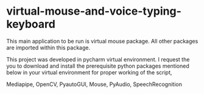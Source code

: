 # virtual-mouse-and-voice-typing-keyboard

This main application to be run is virtual mouse package. All other packages are imported within this package.

This project was developed in pycharm virtual environment.
I request the you to download and install the prerequisite python packages mentioned below in your virtual environment for proper working of the script,

Mediapipe,
OpenCV,
PyautoGUI,
Mouse,
PyAudio,
SpeechRecognition 

